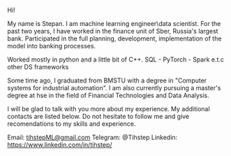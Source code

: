 Hi!

My name is Stepan. I am machine learning engineer\data scientist.
For the past two years, I have worked in the finance unit of Sber, Russia's largest bank.
Participated in the full planning, development, implementation of the model into banking processes.

Worked mostly in python and a little bit of C++.
SQL - PyTorch - Spark e.t.c other DS frameworks

Some time ago, I graduated from BMSTU with a degree in "Computer systems for industrial automation". I am also currently pursuing a master's degree at hse in the field of Financial Technologies and Data Analysis.

I will be glad to talk with you more about my experience. My additional contacts are listed below.
Do not hesitate to follow me and give recomendations to my skills and experience.

Email: tihstepML@gmail.com
Telegram: @Tihstep
Linkedin: https://www.linkedin.com/in/tihstep/
